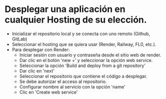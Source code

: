 # Desplegar una aplicación en cualquier Hosting de su elección.

- Inicializar el repositorio local y se conecta con uno remoto (Github, GitLab)
- Seleccionar el hosting que se quiera usar (Render, Railway, FL0, etc.).
- Para desplegar con Render:
  - Iniciar sesión con usuario y contraseña desde el sitio web de render.
  - Dar clic en el botón 'new +' y seleccionar la opción web service.
  - Seleccionar la opción 'Build and deploy from a git repository'
  - Dar clic en 'next'
  - Seleccionar el repositorio que contiene el código a desplegar.
  - Se debe autorizar el acceso al repositorio.
  - Configurar nombre al servicio con la opción 'name'
  - Clic en 'Create web service'
